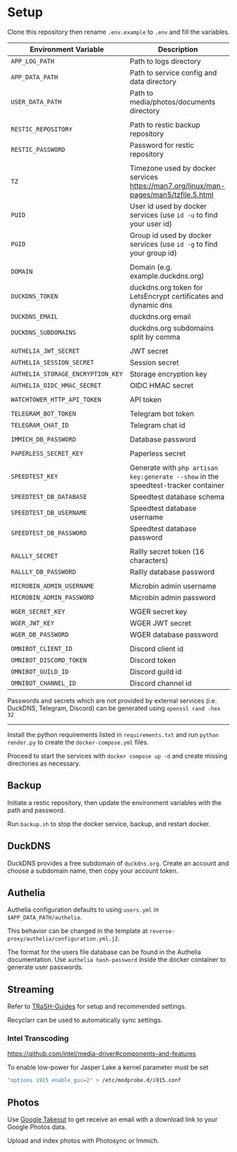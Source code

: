 # Setup

Clone this repository then rename `.env.example` to `.env` and fill the variables.

| Environment Variable              | Description                                                                           |
| --------------------------------- | ------------------------------------------------------------------------------------- |
| `APP_LOG_PATH`                    | Path to logs directory                                                                |
| `APP_DATA_PATH`                   | Path to service config and data directory                                             |
| `USER_DATA_PATH`                  | Path to media/photos/documents directory                                              |
|                                   |                                                                                       |
| `RESTIC_REPOSITORY`               | Path to restic backup repository                                                      |
| `RESTIC_PASSWORD`                 | Password for restic repository                                                        |
|                                   |                                                                                       |
| `TZ`                              | Timezone used by docker services https://man7.org/linux/man-pages/man5/tzfile.5.html  |
| `PUID`                            | User id used by docker services (use `id -u` to find your user id)                    |
| `PGID`                            | Group id used by docker services (use `id -g` to find your group id)                  |
|                                   |                                                                                       |
| `DOMAIN`                          | Domain (e.g. example.duckdns.org)                                                     |
| `DUCKDNS_TOKEN`                   | duckdns.org token for LetsEncrypt certificates and dynamic dns                        |
| `DUCKDNS_EMAIL`                   | duckdns.org email                                                                     |
| `DUCKDNS_SUBDOMAINS`              | duckdns.org subdomains split by comma                                                 |
|                                   |                                                                                       |
| `AUTHELIA_JWT_SECRET`             | JWT secret                                                                            |
| `AUTHELIA_SESSION_SECRET`         | Session secret                                                                        |
| `AUTHELIA_STORAGE_ENCRYPTION_KEY` | Storage encryption key                                                                |
| `AUTHELIA_OIDC_HMAC_SECRET`       | OIDC HMAC secret                                                                      |
|                                   |                                                                                       |
| `WATCHTOWER_HTTP_API_TOKEN`       | API token                                                                             |
|                                   |                                                                                       |
| `TELEGRAM_BOT_TOKEN`              | Telegram bot token                                                                    |
| `TELEGRAM_CHAT_ID`                | Telegram chat id                                                                      |
|                                   |                                                                                       |
| `IMMICH_DB_PASSWORD`              | Database password                                                                     |
|                                   |                                                                                       |
| `PAPERLESS_SECRET_KEY`            | Paperless secret                                                                      |
|                                   |                                                                                       |
| `SPEEDTEST_KEY`                   | Generate with `php artisan key:generate --show` in the speedtest-tracker container    |
| `SPEEDTEST_DB_DATABASE`           | Speedtest database schema                                                             |
| `SPEEDTEST_DB_USERNAME`           | Speedtest database username                                                           |
| `SPEEDTEST_DB_PASSWORD`           | Speedtest database password                                                           |
|                                   |                                                                                       |
| `RALLLY_SECRET`                   | Rallly secret token (16 characters)                                                   |
| `RALLLY_DB_PASSWORD`              | Rallly database password                                                              |
|                                   |                                                                                       |
| `MICROBIN_ADMIN_USERNAME`         | Microbin admin username                                                               |
| `MICROBIN_ADMIN_PASSWORD`         | Microbin admin password                                                               |
|                                   |                                                                                       |
| `WGER_SECRET_KEY`                 | WGER secret key                                                                       |
| `WGER_JWT_KEY`                    | WGER JWT secret                                                                       |
| `WGER_DB_PASSWORD`                | WGER database password                                                                |
|                                   |                                                                                       |
| `OMNIBOT_CLIENT_ID`               | Discord client id                                                                     |
| `OMNIBOT_DISCORD_TOKEN`           | Discord token                                                                         |
| `OMNIBOT_GUILD_ID`                | Discord guild id                                                                      |
| `OMNIBOT_CHANNEL_ID`              | Discord channel id                                                                    |

Passwords and secrets which are not provided by external services (i.e. DuckDNS, Telegram, Discord) can be generated using `openssl rand -hex 32`

---

Install the python requirements listed in `requirements.txt` and run `python render.py` to create the `docker-compose.yml` files.

Proceed to start the services with `docker compose up -d` and create missing directories as necessary.

## Backup
Initiate a restic repository, then update the environment variables with the path and password.

Run `backup.sh` to stop the docker service, backup, and restart docker.

## DuckDNS

DuckDNS provides a free subdomain of `duckdns.org`. Create an account and choose a subdomain name, then copy your account token.

## Authelia

Authelia configuration defaults to using `users.yml` in `$APP_DATA_PATH/authelia`.

This behavior can be changed in the template at `reverse-proxy/authelia/configuration.yml.j2`.

The format for the users file database can be found in the Authelia documentation. Use `authelia hash-password` inside the docker container to generate user passwords.

## Streaming

Refer to [TRaSH-Guides](https://trash-guides.info/) for setup and recommended settings.

Recyclarr can be used to automatically sync settings.

### Intel Transcoding

https://github.com/intel/media-driver#components-and-features

To enable low-power for Jasper Lake a kernel parameter must be set
```bash
"options i915 enable_guc=2" > /etc/modprobe.d/i915.conf
```

## Photos

Use [Google Takeout](https://takeout.google.com/settings/takeout) to get receive an email with a download link to your Google Photos data.

Upload and index photos with Photosync or Immich.
